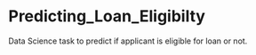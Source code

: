 # Predicting_Loan_Eligibilty
Data Science task to predict if applicant is eligible for loan or not.
